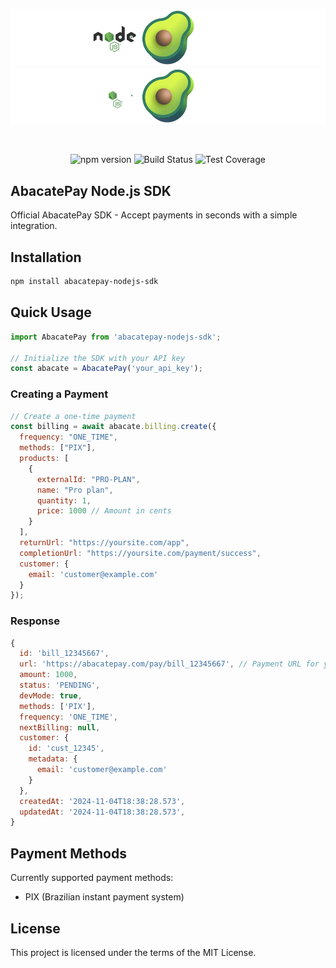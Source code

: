 <p align="center">
  <img src="https://github.com/AbacatePay/abacatepay-nodejs-sdk/blob/main/assets/branco.png?raw=true#gh-light-mode-only" alt="AbacatePay SDK"  style="max-width: 100%;">
  <img src="https://github.com/AbacatePay/abacatepay-nodejs-sdk/blob/main/assets/preto.png?raw=true#gh-dark-mode-only" alt="AbacatePay SDK" style="max-width: 100%;">
</p>
&nbsp;
<p align="center" style=style="margin-top">
  <img alt="npm version" src="https://img.shields.io/npm/v/abacatepay-nodejs-sdk">
  <img alt="Build Status" src="https://img.shields.io/badge/build-passing-brightgreen">
  <img alt="Test Coverage" src="https://img.shields.io/badge/coverage-80%25-yellow">
</p>


## AbacatePay Node.js SDK
Official AbacatePay SDK - Accept payments in seconds with a simple integration.

## Installation
```bash
npm install abacatepay-nodejs-sdk
```

## Quick Usage
```js
import AbacatePay from 'abacatepay-nodejs-sdk';

// Initialize the SDK with your API key
const abacate = AbacatePay('your_api_key');
```

### Creating a Payment
```js
// Create a one-time payment
const billing = await abacate.billing.create({
  frequency: "ONE_TIME",
  methods: ["PIX"],
  products: [
    {
      externalId: "PRO-PLAN",
      name: "Pro plan",
      quantity: 1,
      price: 1000 // Amount in cents
    }
  ],
  returnUrl: "https://yoursite.com/app",
  completionUrl: "https://yoursite.com/payment/success",
  customer: {
    email: 'customer@example.com'
  }
});
```

### Response
```js
{
  id: 'bill_12345667',
  url: 'https://abacatepay.com/pay/bill_12345667', // Payment URL for your customer
  amount: 1000,
  status: 'PENDING',
  devMode: true,
  methods: ['PIX'],
  frequency: 'ONE_TIME',
  nextBilling: null,
  customer: {
    id: 'cust_12345',
    metadata: {
      email: 'customer@example.com'
    }
  },
  createdAt: '2024-11-04T18:38:28.573',
  updatedAt: '2024-11-04T18:38:28.573',
}
```

## Payment Methods
Currently supported payment methods:
- PIX (Brazilian instant payment system)

## License
This project is licensed under the terms of the MIT License.
